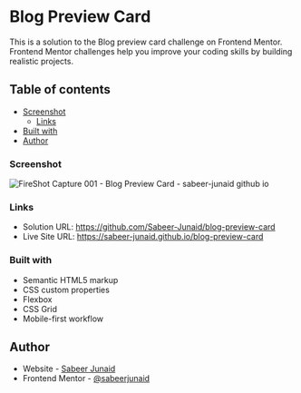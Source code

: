 # Blog Preview Card

This is a solution to the Blog preview card challenge on Frontend Mentor. Frontend Mentor challenges help you improve your coding skills by building realistic projects. 

## Table of contents

- [Screenshot](#screenshot)
  - [Links](#links)
- [Built with](#built-with)
- [Author](#author)

### Screenshot

![FireShot Capture 001 - Blog Preview Card - sabeer-junaid github io](https://github.com/Sabeer-Junaid/blog-preview-card/assets/59570904/67dfe422-8d70-4533-9b2d-f690755cf647)


### Links

- Solution URL: https://github.com/Sabeer-Junaid/blog-preview-card
- Live Site URL: https://sabeer-junaid.github.io/blog-preview-card

### Built with

- Semantic HTML5 markup
- CSS custom properties
- Flexbox
- CSS Grid
- Mobile-first workflow

## Author

- Website - [Sabeer Junaid](https://sabeer-junaid.github.io/LinkNest/)
- Frontend Mentor - [@sabeerjunaid](https://www.frontendmentor.io/profile/Sabeer-Junaid)
